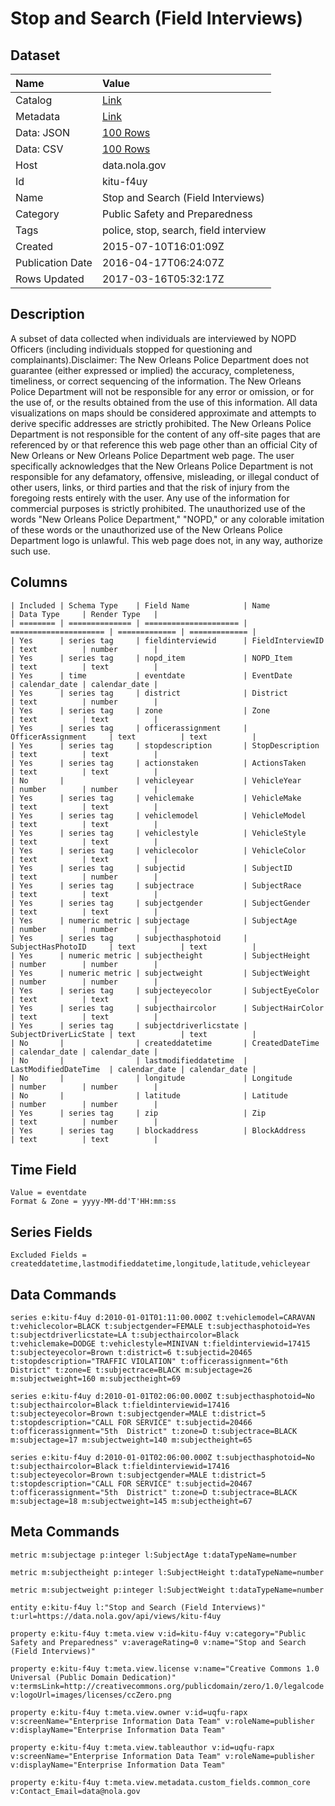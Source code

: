 # Stop and Search (Field Interviews)

## Dataset

| Name | Value |
| :--- | :---- |
| Catalog | [Link](https://catalog.data.gov/dataset/stop-and-search-field-interviews) |
| Metadata | [Link](https://data.nola.gov/api/views/kitu-f4uy) |
| Data: JSON | [100 Rows](https://data.nola.gov/api/views/kitu-f4uy/rows.json?max_rows=100) |
| Data: CSV | [100 Rows](https://data.nola.gov/api/views/kitu-f4uy/rows.csv?max_rows=100) |
| Host | data.nola.gov |
| Id | kitu-f4uy |
| Name | Stop and Search (Field Interviews) |
| Category | Public Safety and Preparedness |
| Tags | police, stop, search, field interview |
| Created | 2015-07-10T16:01:09Z |
| Publication Date | 2016-04-17T06:24:07Z |
| Rows Updated | 2017-03-16T05:32:17Z |

## Description

A subset of data collected when individuals are interviewed by NOPD Officers (including individuals stopped for questioning and complainants).Disclaimer: The New Orleans Police Department does not guarantee (either expressed or implied) the accuracy, completeness, timeliness, or correct sequencing of the information. The New Orleans Police Department will not be responsible for any error or omission, or for the use of, or the results obtained from the use of this information. All data visualizations on maps should be considered approximate and attempts to derive specific addresses are strictly prohibited. The New Orleans Police Department is not responsible for the content of any off-site pages that are referenced by or that reference this web page other than an official City of New Orleans or New Orleans Police Department web page. The user specifically acknowledges that the New Orleans Police Department is not responsible for any defamatory, offensive, misleading, or illegal conduct of other users, links, or third parties and that the risk of injury from the foregoing rests entirely with the user. Any use of the information for commercial purposes is strictly prohibited. The unauthorized use of the words "New Orleans Police Department," "NOPD," or any colorable imitation of these words or the unauthorized use of the New Orleans Police Department logo is unlawful. This web page does not, in any way, authorize such use.

## Columns

```ls
| Included | Schema Type    | Field Name            | Name                  | Data Type     | Render Type   |
| ======== | ============== | ===================== | ===================== | ============= | ============= |
| Yes      | series tag     | fieldinterviewid      | FieldInterviewID      | text          | number        |
| Yes      | series tag     | nopd_item             | NOPD_Item             | text          | text          |
| Yes      | time           | eventdate             | EventDate             | calendar_date | calendar_date |
| Yes      | series tag     | district              | District              | text          | number        |
| Yes      | series tag     | zone                  | Zone                  | text          | text          |
| Yes      | series tag     | officerassignment     | OfficerAssignment     | text          | text          |
| Yes      | series tag     | stopdescription       | StopDescription       | text          | text          |
| Yes      | series tag     | actionstaken          | ActionsTaken          | text          | text          |
| No       |                | vehicleyear           | VehicleYear           | number        | number        |
| Yes      | series tag     | vehiclemake           | VehicleMake           | text          | text          |
| Yes      | series tag     | vehiclemodel          | VehicleModel          | text          | text          |
| Yes      | series tag     | vehiclestyle          | VehicleStyle          | text          | text          |
| Yes      | series tag     | vehiclecolor          | VehicleColor          | text          | text          |
| Yes      | series tag     | subjectid             | SubjectID             | text          | number        |
| Yes      | series tag     | subjectrace           | SubjectRace           | text          | text          |
| Yes      | series tag     | subjectgender         | SubjectGender         | text          | text          |
| Yes      | numeric metric | subjectage            | SubjectAge            | number        | number        |
| Yes      | series tag     | subjecthasphotoid     | SubjectHasPhotoID     | text          | text          |
| Yes      | numeric metric | subjectheight         | SubjectHeight         | number        | number        |
| Yes      | numeric metric | subjectweight         | SubjectWeight         | number        | number        |
| Yes      | series tag     | subjecteyecolor       | SubjectEyeColor       | text          | text          |
| Yes      | series tag     | subjecthaircolor      | SubjectHairColor      | text          | text          |
| Yes      | series tag     | subjectdriverlicstate | SubjectDriverLicState | text          | text          |
| No       |                | createddatetime       | CreatedDateTime       | calendar_date | calendar_date |
| No       |                | lastmodifieddatetime  | LastModifiedDateTime  | calendar_date | calendar_date |
| No       |                | longitude             | Longitude             | number        | number        |
| No       |                | latitude              | Latitude              | number        | number        |
| Yes      | series tag     | zip                   | Zip                   | text          | number        |
| Yes      | series tag     | blockaddress          | BlockAddress          | text          | text          |
```

## Time Field

```ls
Value = eventdate
Format & Zone = yyyy-MM-dd'T'HH:mm:ss
```

## Series Fields

```ls
Excluded Fields = createddatetime,lastmodifieddatetime,longitude,latitude,vehicleyear
```

## Data Commands

```ls
series e:kitu-f4uy d:2010-01-01T01:11:00.000Z t:vehiclemodel=CARAVAN t:vehiclecolor=BLACK t:subjectgender=FEMALE t:subjecthasphotoid=Yes t:subjectdriverlicstate=LA t:subjecthaircolor=Black t:vehiclemake=DODGE t:vehiclestyle=MINIVAN t:fieldinterviewid=17415 t:subjecteyecolor=Brown t:district=6 t:subjectid=20465 t:stopdescription="TRAFFIC VIOLATION" t:officerassignment="6th  District" t:zone=E t:subjectrace=BLACK m:subjectage=26 m:subjectweight=160 m:subjectheight=69

series e:kitu-f4uy d:2010-01-01T02:06:00.000Z t:subjecthasphotoid=No t:subjecthaircolor=Black t:fieldinterviewid=17416 t:subjecteyecolor=Brown t:subjectgender=MALE t:district=5 t:stopdescription="CALL FOR SERVICE" t:subjectid=20466 t:officerassignment="5th  District" t:zone=D t:subjectrace=BLACK m:subjectage=17 m:subjectweight=140 m:subjectheight=65

series e:kitu-f4uy d:2010-01-01T02:06:00.000Z t:subjecthasphotoid=No t:subjecthaircolor=Black t:fieldinterviewid=17416 t:subjecteyecolor=Brown t:subjectgender=MALE t:district=5 t:stopdescription="CALL FOR SERVICE" t:subjectid=20467 t:officerassignment="5th  District" t:zone=D t:subjectrace=BLACK m:subjectage=18 m:subjectweight=145 m:subjectheight=67
```

## Meta Commands

```ls
metric m:subjectage p:integer l:SubjectAge t:dataTypeName=number

metric m:subjectheight p:integer l:SubjectHeight t:dataTypeName=number

metric m:subjectweight p:integer l:SubjectWeight t:dataTypeName=number

entity e:kitu-f4uy l:"Stop and Search (Field Interviews)" t:url=https://data.nola.gov/api/views/kitu-f4uy

property e:kitu-f4uy t:meta.view v:id=kitu-f4uy v:category="Public Safety and Preparedness" v:averageRating=0 v:name="Stop and Search (Field Interviews)"

property e:kitu-f4uy t:meta.view.license v:name="Creative Commons 1.0 Universal (Public Domain Dedication)" v:termsLink=http://creativecommons.org/publicdomain/zero/1.0/legalcode v:logoUrl=images/licenses/ccZero.png

property e:kitu-f4uy t:meta.view.owner v:id=uqfu-rapx v:screenName="Enterprise Information Data Team" v:roleName=publisher v:displayName="Enterprise Information Data Team"

property e:kitu-f4uy t:meta.view.tableauthor v:id=uqfu-rapx v:screenName="Enterprise Information Data Team" v:roleName=publisher v:displayName="Enterprise Information Data Team"

property e:kitu-f4uy t:meta.view.metadata.custom_fields.common_core v:Contact_Email=data@nola.gov
```